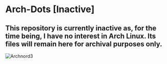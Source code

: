 # Arch-Dots [Inactive]

## This repository is currently inactive as, for the time being, I have no interest in Arch Linux. Its files will remain here for archival purposes only.

![Archnord3](https://user-images.githubusercontent.com/64110504/99865056-daaa7a80-2b6c-11eb-9624-c76910c4c5d0.png)
